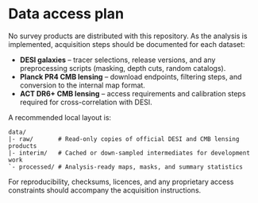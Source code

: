 # Data access plan

No survey products are distributed with this repository. As the analysis is
implemented, acquisition steps should be documented for each dataset:

- **DESI galaxies** – tracer selections, release versions, and any preprocessing
  scripts (masking, depth cuts, random catalogs).
- **Planck PR4 CMB lensing** – download endpoints, filtering steps, and
  conversion to the internal map format.
- **ACT DR6+ CMB lensing** – access requirements and calibration steps required
  for cross-correlation with DESI.

A recommended local layout is:

```
data/
|- raw/       # Read-only copies of official DESI and CMB lensing products
|- interim/   # Cached or down-sampled intermediates for development work
`- processed/ # Analysis-ready maps, masks, and summary statistics
```

For reproducibility, checksums, licences, and any proprietary access
constraints should accompany the acquisition instructions.
